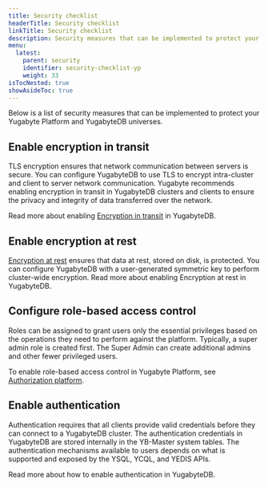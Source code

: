 ```yaml
---
title: Security checklist
headerTitle: Security checklist
linkTitle: Security checklist
description: Security measures that can be implemented to protect your Yugabyte Platform and YugabyteDB universes.
menu:
  latest:
    parent: security
    identifier: security-checklist-yp
    weight: 33
isTocNested: true
showAsideToc: true
---
```


Below is a list of security measures that can be implemented to protect your Yugabyte Platform and YugabyteDB universes.

## Enable encryption in transit

TLS encryption ensures that network communication between servers is secure. You can configure YugabyteDB to use TLS to encrypt intra-cluster and client to server network communication. Yugabyte recommends enabling encryption in transit in YugabyteDB clusters and clients to ensure the privacy and integrity of data transferred over the network.

Read more about enabling [Encryption in transit](../enable-encryption-at-rest) in YugabyteDB.

## Enable encryption at rest

[Encryption at rest](https://en.wikipedia.org/wiki/Data_at_rest#Encryption) ensures that data at rest, stored on disk, is protected. You can configure YugabyteDB with a user-generated symmetric key to perform cluster-wide encryption.
Read more about enabling Encryption at rest in YugabyteDB.

## Configure role-based access control

Roles can be assigned to grant users only the essential privileges based on the operations they need to perform against the platform. Typically, a super admin role is created first. The Super Admin can create additional admins and other fewer privileged users.

To enable role-based access control in Yugabyte Platform, see [Authorization platform](../authorization-platform).

## Enable authentication

Authentication requires that all clients provide valid credentials before they can connect to a YugabyteDB cluster. The authentication credentials in YugabyteDB are stored internally in the YB-Master system tables. The authentication mechanisms available to users depends on what is supported and exposed by the YSQL, YCQL, and YEDIS APIs.

Read more about how to enable authentication in YugabyteDB.
